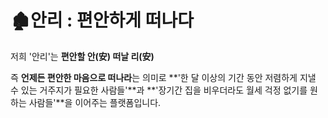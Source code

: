 # 🏚안리 : 편안하게 떠나다

저희 '안리'는  **편안할 안(安) 떠날 리(安)**

즉 **언제든 편안한 마음으로 떠나라**는 의미로 **'한 달 이상의 기간 동안 저렴하게 지낼 수 있는 거주지가 필요한 사람들'**과 **'장기간 집을 비우더라도 월세 걱정 없기를 원하는 사람들'**을 이어주는 플랫폼입니다.

